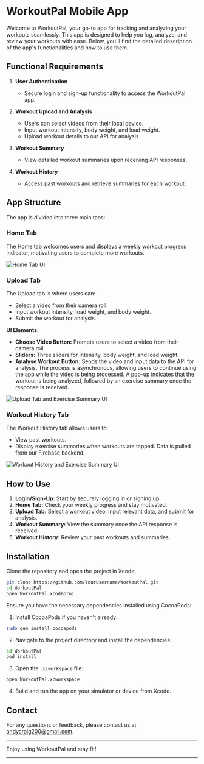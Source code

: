 # WorkoutPal Mobile App

Welcome to WorkoutPal, your go-to app for tracking and analyzing your workouts seamlessly. This app is designed to help you log, analyze, and review your workouts with ease. Below, you'll find the detailed description of the app's functionalities and how to use them.

## Functional Requirements

1. **User Authentication**
   - Secure login and sign-up functionality to access the WorkoutPal app.

2. **Workout Upload and Analysis**
   - Users can select videos from their local device.
   - Input workout intensity, body weight, and load weight.
   - Upload workout details to our API for analysis.

3. **Workout Summary**
   - View detailed workout summaries upon receiving API responses.

4. **Workout History**
   - Access past workouts and retrieve summaries for each workout.

## App Structure

The app is divided into three main tabs:

### Home Tab

The Home tab welcomes users and displays a weekly workout progress indicator, motivating users to complete more workouts.

![Home Tab UI](home_tab_ui.png)

### Upload Tab

The Upload tab is where users can:
- Select a video from their camera roll.
- Input workout intensity, load weight, and body weight.
- Submit the workout for analysis.

**UI Elements:**
- **Choose Video Button:** Prompts users to select a video from their camera roll.
- **Sliders:** Three sliders for intensity, body weight, and load weight.
- **Analyse Workout Button:** Sends the video and input data to the API for analysis. The process is asynchronous, allowing users to continue using the app while the video is being processed. A pop-up indicates that the workout is being analyzed, followed by an exercise summary once the response is received.

![Upload Tab and Exercise Summary UI](upload_tab_ui.png)

### Workout History Tab

The Workout History tab allows users to:
- View past workouts.
- Display exercise summaries when workouts are tapped. Data is pulled from our Firebase backend.

![Workout History and Exercise Summary UI](workout_history_ui.png)

## How to Use

1. **Login/Sign-Up:** Start by securely logging in or signing up.
2. **Home Tab:** Check your weekly progress and stay motivated.
3. **Upload Tab:** Select a workout video, input relevant data, and submit for analysis.
4. **Workout Summary:** View the summary once the API response is received.
5. **Workout History:** Review your past workouts and summaries.

## Installation

Clone the repository and open the project in Xcode:

```bash
git clone https://github.com/YourUsername/WorkoutPal.git
cd WorkoutPal
open WorkoutPal.xcodeproj
```

Ensure you have the necessary dependencies installed using CocoaPods:

1. Install CocoaPods if you haven't already:

```bash
sudo gem install cocoapods
```

2. Navigate to the project directory and install the dependencies:

```bash
cd WorkoutPal
pod install
```

3. Open the `.xcworkspace` file:

```bash
open WorkoutPal.xcworkspace
```

4. Build and run the app on your simulator or device from Xcode.

## Contact

For any questions or feedback, please contact us at [andycraig200@gmail.com](mailto:andycraig200@gmail.com).

---

Enjoy using WorkoutPal and stay fit!

---
